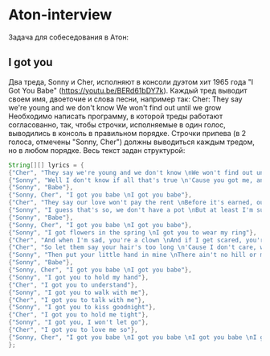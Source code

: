 # Aton-interview
Задача для собеседования в Атон:

## I got you

Два треда, Sonny и Cher, исполняют в консоли дуэтом хит 1965 года "I Got You Babe" (https://youtu.be/BERd61bDY7k). Каждый тред выводит своем имя,
двоеточие и слова песни, например так:
Cher: They say we're young and we don't know
We won't find out until we grow
Необходимо написать программу, в которой треды работают согласованно, так, чтобы строчки, исполняемые в один голос, выводились в консоль в
правильном порядке. Строчки припева (в 2 голоса, отмечены "Sonny, Cher") должны выводиться каждым тредом, но в любом порядке.
Весь текст задан структурой:
```java
String[][] lyrics = {
{"Cher", "They say we're young and we don't know \nWe won't find out until we grow"},
{"Sonny", "Well I don't know if all that's true \n'Cause you got me, and baby I got you"},
{"Sonny", "Babe"},
{"Sonny, Cher", "I got you babe \nI got you babe"},
{"Cher", "They say our love won't pay the rent \nBefore it's earned, our money's all been spent"},
{"Sonny", "I guess that's so, we don't have a pot \nBut at least I'm sure of all the things we got"},
{"Sonny", "Babe"},
{"Sonny, Cher", "I got you babe \nI got you babe"},
{"Sonny", "I got flowers in the spring \nI got you to wear my ring"},
{"Cher", "And when I'm sad, you're a clown \nAnd if I get scared, you're always around"},
{"Cher", "So let them say your hair's too long \n'Cause I don't care, with you I can't go wrong"},
{"Sonny", "Then put your little hand in mine \nThere ain't no hill or mountain we can't climb"},
{"Sonny", "Babe"},
{"Sonny, Cher", "I got you babe \nI got you babe"},
{"Sonny", "I got you to hold my hand"},
{"Cher", "I got you to understand"},
{"Sonny", "I got you to walk with me"},
{"Cher", "I got you to talk with me"},
{"Sonny", "I got you to kiss goodnight"},
{"Cher", "I got you to hold me tight"},
{"Sonny", "I got you, I won't let go"},
{"Cher", "I got you to love me so"},
{"Sonny, Cher", "I got you babe \nI got you babe \nI got you babe \nI got you babe \nI got you babe"}
};
``` 
